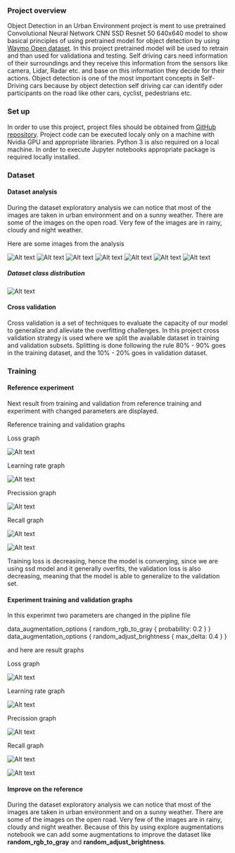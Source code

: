 ### Project overview
Object Detection in an Urban Environment project is ment to use pretrained Convolutional Neural Network CNN SSD Resnet 50 640x640 model to show basical principles of using pretrained model for object detection by using [Waymo Open dataset](https://waymo.com/open/). In this project pretrained model will be used to retrain and than used for validationa and testing.
Self driving cars need information of their surroundings and they receive this information from the sensors like camera, Lidar, Radar etc. and base on this information they decide for their actions. Object detection is one of the most important concepts in Self-Driving cars because by object detection self driving car can identify oder participants on the road like other cars, cyclist, pedestrians etc.

### Set up
In order to use this project, project files should be obtained from [GitHub repository](https://github.com/atanasko/Object-Detection-in-an-Urban-Environment.git).
Project code can be executed localy only on a machine with Nvidia GPU and appropriate libraries. Python 3 is also required on a local machine. In order to execute Jupyter notebooks appropriate package is required locally installed.

### Dataset
#### Dataset analysis

During the dataset exploratory analysis we can notice that most of the images are taken in urban environment and on a sunny weather. There are some of the images on the open road. Very few of the images are in rainy, cloudy and night weather.

Here are some images from the analysis

![Alt text](results/exploratory_data_analysis/frame1.png "result 1")
![Alt text](results/exploratory_data_analysis/frame2.png "result 2")
![Alt text](results/exploratory_data_analysis/frame3.png "result 3")
![Alt text](results/exploratory_data_analysis/frame4.png "result 4")
![Alt text](results/exploratory_data_analysis/frame5.png "result 5")
![Alt text](results/exploratory_data_analysis/frame6.png "result 6")
![Alt text](results/exploratory_data_analysis/frame7.png "result 7")


##### Dataset class distribution

![Alt text](results/exploratory_data_analysis/distribution_graph.png "Class distribution graph")

#### Cross validation

Cross validation is a set of techniques to evaluate the capacity of our model to generalize and alleviate the overfitting challenges. In this project cross validation strategy is used where we split the available dataset in training and validation subsets. Splitting is done following the rule 80% - 90% goes in the training dataset, and the 10% - 20% goes in validation dataset.

### Training
#### Reference experiment


Next result from training and validation from reference training and experiment with changed parameters are displayed.

Reference training and validation graphs

Loss graph

![Alt text](results/experiments/reference/loss.png "Loss graph")

Learning rate graph

![Alt text](results/experiments/reference/learning_rate.png "Learning rate graph")

Precission graph

![Alt text](results/experiments/reference/precission.png "Precission graph")

Recall graph

![Alt text](results/experiments/reference/recall.png "Recall graph")

![Alt text](results/experiments/reference/animation.gif "Reference training animation")

Training loss is decreasing, hence the model is converging, since we are using ssd model and it generally overfits, the validation loss is also decreasing, meaning that the model is able to generalize to the validation set.


#### Experiment training and validation graphs

In this experimnt two parameters are changed in the pipline file

 data_augmentation_options {
    random_rgb_to_gray {
      probability: 0.2
    }
  }
  data_augmentation_options {
    random_adjust_brightness {
      max_delta: 0.4
    }
  }

and here are result graphs

Loss graph

![Alt text](results/experiments/experiment0/loss.png "Loss graph")

Learning rate graph

![Alt text](results/experiments/experiment0/learning_rate.png "Learning rate graph")

Precission graph

![Alt text](results/experiments/experiment0/precission.png "Precission graph")

Recall graph

![Alt text](results/experiments/experiment0/recall.png "Recall graph")


![Alt text](results/experiments/experiment0/animation1.gif "Experiment training animation")

#### Improve on the reference

During the dataset exploratory analysis we can notice that most of the images are taken in urban environment and on a sunny weather. There are some of the images on the open road. Very few of the images are in rainy, cloudy and night weather. Because of this by using explore augmentations notebook we can add some augmentations to improve the dataset like **random_rgb_to_gray** and **random_adjust_brightness**.
